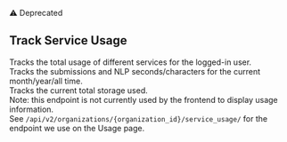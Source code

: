 <span class='label label-warning'>⚠️ Deprecated</span>
## Track Service Usage

Tracks the total usage of different services for the logged-in user. </br>
Tracks the submissions and NLP seconds/characters for the current month/year/all time. </br>
Tracks the current total storage used. </br>
Note: this endpoint is not currently used by the frontend to display usage information. </br>
See `/api/v2/organizations/{organization_id}/service_usage/` for the endpoint we use on the Usage page. </br>
